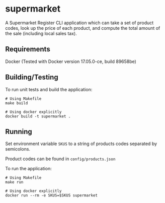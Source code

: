 # supermarket
A Supermarket Register CLI application which can take a set of product codes, look up
the price of each product, and compute the total amount of the sale (including
local sales tax).


## Requirements
Docker (Tested with Docker version 17.05.0-ce, build 89658be)

## Building/Testing
To run unit tests and build the application:
```
# Using Makefile
make build

# Using docker explicitly
docker build -t supermarket .
```

## Running
Set environment variable `SKUS` to a string of products codes separated by
semicolons.

Product codes can be found in `config/products.json`

To run the application:
```
# Using Makefile
make run

# Using docker explicitly
docker run --rm -e SKUS=$SKUS supermarket
````
